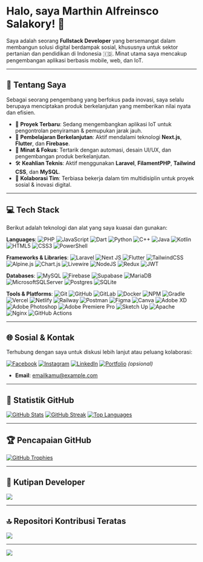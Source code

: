 # Halo, saya Marthin Alfreinsco Salakory! 👋

Saya adalah seorang **Fullstack Developer** yang bersemangat dalam membangun solusi digital berdampak sosial, khususnya untuk sektor pertanian dan pendidikan di Indonesia 🇮🇩. Minat utama saya mencakup pengembangan aplikasi berbasis mobile, web, dan IoT.

---

## 💼 Tentang Saya

Sebagai seorang pengembang yang berfokus pada inovasi, saya selalu berupaya menciptakan produk berkelanjutan yang memberikan nilai nyata dan efisien.

* 🔭 **Proyek Terbaru**: Sedang mengembangkan aplikasi IoT untuk pengontrolan penyiraman & pemupukan jarak jauh.
* 🌱 **Pembelajaran Berkelanjutan**: Aktif mendalami teknologi **Next.js**, **Flutter**, dan **Firebase**.
* 🧠 **Minat & Fokus**: Tertarik dengan automasi, desain UI/UX, dan pengembangan produk berkelanjutan.
* 🛠️ **Keahlian Teknis**: Aktif menggunakan **Laravel**, **FilamentPHP**, **Tailwind CSS**, dan **MySQL**.
* 🤝 **Kolaborasi Tim**: Terbiasa bekerja dalam tim multidisiplin untuk proyek sosial & inovasi digital.

---

## 💻 Tech Stack

Berikut adalah teknologi dan alat yang saya kuasai dan gunakan:

**Languages**:
![PHP](https://img.shields.io/badge/php-%23777BB4.svg?style=for-the-badge&logo=php&logoColor=white)
![JavaScript](https://img.shields.io/badge/javascript-%23323330.svg?style=for-the-badge&logo=javascript&logoColor=%23F7DF1E)
![Dart](https://img.shields.io/badge/dart-%230175C2.svg?style=for-the-badge&logo=dart&logoColor=white)
![Python](https://img.shields.io/badge/python-3670A0?style=for-the-badge&logo=python&logoColor=ffdd54)
![C++](https://img.shields.io/badge/c++-%2300599C.svg?style=for-the-badge&logo=c%2B%2B&logoColor=white)
![Java](https://img.shields.io/badge/java-%23ED8B00.svg?style=for-the-badge&logo=openjdk&logoColor=white)
![Kotlin](https://img.shields.io/badge/kotlin-%237F52FF.svg?style=for-the-badge&logo=kotlin&logoColor=white)
![HTML5](https://img.shields.io/badge/html5-%23E34F26.svg?style=for-the-badge&logo=html5&logoColor=white)
![CSS3](https://img.shields.io/badge/css3-%231572B6.svg?style=for-the-badge&logo=css3&logoColor=white)
![PowerShell](https://img.shields.io/badge/PowerShell-%235391FE.svg?style=for-the-badge&logo=powershell&logoColor=white)

**Frameworks & Libraries**:
![Laravel](https://img.shields.io/badge/laravel-%23FF2D20.svg?style=for-the-badge&logo=laravel&logoColor=white)
![Next JS](https://img.shields.io/badge/Next-black?style=for-the-badge&logo=next.js&logoColor=white)
![Flutter](https://img.shields.io/badge/Flutter-%2302569B.svg?style=for-the-badge&logo=Flutter&logoColor=white)
![TailwindCSS](https://img.shields.io/badge/tailwindcss-%2338B2AC.svg?style=for-the-badge&logo=tailwind-css&logoColor=white)
![Alpine.js](https://img.shields.io/badge/alpinejs-white.svg?style=for-the-badge&logo=alpinedotjs&logoColor=%238BC0D0)
![Chart.js](https://img.shields.io/badge/chart.js-F5788D.svg?style=for-the-badge&logo=chart.js&logoColor=white)
![Livewire](https://img.shields.io/badge/livewire-%234e56a6.svg?style=for-the-badge&logo=livewire&logoColor=white)
![NodeJS](https://img.shields.io/badge/node.js-6DA55F?style=for-the-badge&logo=node.js&logoColor=white)
![Redux](https://img.shields.io/badge/redux-%23593d88.svg?style=for-the-badge&logo=redux&logoColor=white)
![JWT](https://img.shields.io/badge/JWT-black?style=for-the-badge&logo=JSON%20web%20tokens)

**Databases**:
![MySQL](https://img.shields.io/badge/mysql-4479A1.svg?style=for-the-badge&logo=mysql&logoColor=white)
![Firebase](https://img.shields.io/badge/firebase-%23039BE5.svg?style=for-the-badge&logo=firebase)
![Supabase](https://img.shields.io/badge/supabase-%233ECF8E.svg?style=for-the-badge&logo=supabase&logoColor=white)
![MariaDB](https://img.shields.io/badge/MariaDB-003545?style=for-the-badge&logo=mariadb&logoColor=white)
![MicrosoftSQLServer](https://img.shields.io/badge/Microsoft%20SQL%20Server-CC2927?style=for-the-badge&logo=microsoft%20sql%20server&logoColor=white)
![Postgres](https://img.shields.io/badge/postgres-%23316192.svg?style=for-the-badge&logo=postgresql&logoColor=white)
![SQLite](https://img.shields.io/badge/sqlite-%2307405e.svg?style=for-the-badge&logo=sqlite&logoColor=white)

**Tools & Platforms**:
![Git](https://img.shields.io/badge/git-%23F05033.svg?style=for-the-badge&logo=git&logoColor=white)
![GitHub](https://img.shields.io/badge/github-%23121011.svg?style=for-the-badge&logo=github&logoColor=white)
![GitLab](https://img.shields.io/badge/gitlab-%23181717.svg?style=for-the-badge&logo=gitlab&logoColor=white)
![Docker](https://img.shields.io/badge/docker-%230db7ed.svg?style=for-the-badge&logo=docker&logoColor=white)
![NPM](https://img.shields.io/badge/NPM-%23CB3837.svg?style=for-the-badge&logo=npm&logoColor=white)
![Gradle](https://img.shields.io/badge/Gradle-02303A.svg?style=for-the-badge&logo=Gradle&logoColor=white)
![Vercel](https://img.shields.io/badge/vercel-%23000000.svg?style=for-the-badge&logo=vercel&logoColor=white)
![Netlify](https://img.shields.io/badge/netlify-%2300C7B7.svg?style=for-the-badge&logo=netlify&logoColor=white)
![Railway](https://img.shields.io/badge/Railway-%230B0D0E.svg?style=for-the-badge&logo=railway&logoColor=white)
![Postman](https://img.shields.io/badge/Postman-FF6C37?style=for-the-badge&logo=postman&logoColor=white)
![Figma](https://img.shields.io/badge/figma-%23F24E1E.svg?style=for-the-badge&logo=figma&logoColor=white)
![Canva](https://img.shields.io/badge/Canva-%2300C4CC.svg?style=for-the-badge&logo=Canva&logoColor=white)
![Adobe XD](https://img.shields.io/badge/Adobe%20XD-470137?style=for-the-badge&logo=Adobe%20XD&logoColor=#FF61F6)
![Adobe Photoshop](https://img.shields.io/badge/adobe%20photoshop-%2331A8FF.svg?style=for-the-badge&logo=adobe%20photoshop&logoColor=white)
![Adobe Premiere Pro](https://img.shields.io/badge/Adobe%20Premiere%20Pro-9999FF.svg?style=for-the-badge&logo=Adobe%20Premiere%20Pro&logoColor=white)
![Sketch Up](https://img.shields.io/badge/SketchUp-005F9E?style=for-the-badge&logo=sketchup&logoColor=white)
![Apache](https://img.shields.io/badge/apache-%23D42029.svg?style=for-the-badge&logo=apache&logoColor=white)
![Nginx](https://img.shields.io/badge/nginx-%23009639.svg?style=for-the-badge&logo=nginx&logoColor=white)
![GitHub Actions](https://img.shields.io/badge/github%20actions-%232671E5.svg?style=for-the-badge&logo=githubactions&logoColor=white)

---

## 🌐 Sosial & Kontak

Terhubung dengan saya untuk diskusi lebih lanjut atau peluang kolaborasi:

[![Facebook](https://img.shields.io/badge/Facebook-%231877F2.svg?logo=Facebook&logoColor=white)](https://www.facebook.com/marthin.salakory.9/)
[![Instagram](https://img.shields.io/badge/Instagram-%23E4405F.svg?logo=Instagram&logoColor=white)](https://www.instagram.com/salakory14/)
[![LinkedIn](https://img.shields.io/badge/LinkedIn-%230077B5.svg?logo=linkedin&logoColor=white)](https://www.linkedin.com/in/alfreinsco/)
[![Portfolio](https://img.shields.io/badge/Portfolio-%23000000.svg?style=for-the-badge&logo=firefox&logoColor=#FF7139)](https://namakamu.dev) *(opsional)*

* **Email**: [emailkamu@example.com](mailto:emailkamu@example.com)

---

## 🚀 Statistik GitHub

[![GitHub Stats](https://github-readme-stats.vercel.app/api?username=alfreinsco&theme=radical&hide_border=false&include_all_commits=true&count_private=true)](https://github.com/alfreinsco)
[![GitHub Streak](https://nirzak-streak-stats.vercel.app/?user=alfreinsco&theme=radical&hide_border=false)](https://github.com/alfreinsco)
[![Top Languages](https://github-readme-stats.vercel.app/api/top-langs/?username=alfreinsco&theme=radical&hide_border=false&include_all_commits=true&count_private=true&layout=compact)](https://github.com/alfreinsco)

---

## 🏆 Pencapaian GitHub

[![GitHub Trophies](https://github-profile-trophy.vercel.app/?username=alfreinsco&theme=radical&no-frame=false&no-bg=false&margin-w=4)](https://github.com/alfreinsco)

---

## 💬 Kutipan Developer

![](https://quotes-github-readme.vercel.app/api?type=horizontal&theme=radical)

---

## 🔝 Repositori Kontribusi Teratas

![](https://github-contributor-stats.vercel.app/api?username=alfreinsco&limit=5&theme=dark&combine_all_yearly_contributions=true)

---

[![](https://visitcount.itsvg.in/api?id=alfreinsco&icon=0&color=0)](https://visitcount.itsvg.in)
